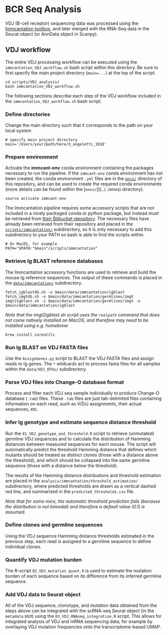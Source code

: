 # BCR Seq Analysis

VDJ (B-cell receptor) sequencing data was processed using the [Immcantation toolbox](https://immcantation.readthedocs.io/en/stable/), and later merged with the RNA-Seq data in the Seurat object (or AnnData object in Scanpy).

## VDJ workflow

The entire VDJ processing workflow can be executed using the `immcantation_VDJ_workflow.sh` bash script within this directory. Be sure to first specify the main project directory (`main=...`) at the top of the script.

```
cd scripts/VDJ_analysis/
bash immcantation_VDJ_workflow.sh
```

The following sections describe each step of the VDJ workflow included in the `immcantation_VDJ_workflow.sh` bash script.


### Define directories

Change the main directory such that it corresponds to the path on your local system

```
# specify main project directory
main='/Users/your/path/here/d_angeletti_1910'
```

### Prepare environment

Activate the **immcant-env** conda environment containing the packages necessary to run the pipeline. If the `immcant-env` conda environment has not been created, the conda environment `.yml` files are in the [`envs/`](../../envs) directory of this repository, and can be used to create the required conda environments (more details can be found within the [`envs/`]((../../envs) directory).

```
source activate immcant-env
```

The Immcantation pipeline requires some accessory scripts that are not included in a nicely packaged conda or python package, but instead must be retrieved from [their Bitbucket repository](https://bitbucket.org/kleinstein/immcantation/src/master/scripts/). The necessary files have already been retrieved from their repository and placed in the [`scripts/immcantation/`](../immcantation) subdirectory, so it is only necessary to add this subdirectory to your PATH so bash is able to find the scripts within.

```
# On MacOS, for example
PATH="$PATH:"$main"/scripts/immcantation"
```


### Retrieve Ig BLAST reference databases

The Immcantation accessory functions are used to retrieve and build the mouse Ig reference sequences. The output of these commands is placed in the [`data/immcantation/`](../../data/immcantation) subdirectory.

```
fetch_igblastdb.sh -o $main/data/immcantation/igblast
fetch_imgtdb.sh -o $main/data/immcantation/germlines/imgt
imgt2igblast.sh -i $main/data/immcantation/germlines/imgt -o $main/data/immcantation/igblast
```

*Note that the imgt2igblast.sh script uses the `realpath` command that does not come natively installed on MacOS, and therefore may need to be installed using e.g. homebrew:*

```
brew install coreutils
```

### Run Ig BLAST on VDJ FASTA files

Use the `AssignGenes.py` script to BLAST the VDJ FASTA files and assign reads to Ig genes. The `*` wildcards act to process fasta files for all samples within the `data/VDJ_OTUs/` subdirectory.


### Parse VDJ files into Change-O database format

Process and filter each VDJ seq sample individually to produce Change-O database (`.tab`) files. These `.tab` files are just tab-delimited files containing information on each read, such as V/D/J assignments, their actual sequences, etc.


### Infer Ig genotype and estimate sequence distance threshold

Run the `01_VDJ_genotype_and_threshold.R` script to retrieve (unmutated) germline VDJ sequences and to calculate the distribution of Hamming distances between measured sequences for each mouse. The script will automatically predict the threshold Hamming distance that defines which mutants should be treated as distinct clones (those with a distance above the threshold), and which should be collapsed into the same germline sequence (those with a distance below the threshold).

The results of the Hamming distance distributions and threshold estimation are placed in the `analysis/immcantation/threshold_estimation/` subdirectory, where predicted thresholds are drawn as a vertical dashed red line, and summarized in the `predicted_thresholds.csv` file.

*Note that for some mice, the automatic threshold prediction fails (because the distribution is not bimodal) and therefore a default value (0.1) is assumed.*


### Define clones and germline sequences

Using the VDJ sequence Hamming distance thresholds estimated in the previous step, each read is assigned to a germline sequence to define individual clones.


### Quantify VDJ mutation burden

The R-script `02_VDJ_mutation_quant.R` is used to estimate the mutation burden of each sequence based on its difference from its inferred germline sequence.


### Add VDJ data to Seurat object

All of the VDJ sequence, clonotype, and mutation data obtained from the steps above can be integrated with the scRNA-seq Seurat object (in the `metadata` slot) using the `03_VDJ_RNAseq_integration.R` script. This allows for integrated analysis of VDJ and mRNA sequencing data; for example by overlaying VDJ mutation frequencies onto the transcriptome-based UMAP.







